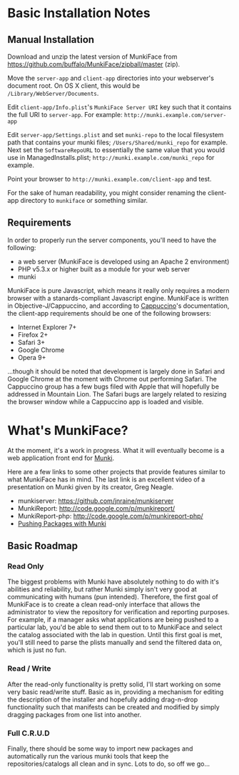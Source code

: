# Basic Installation Notes #


## Manual Installation

Download and unzip the latest version of MunkiFace from
https://github.com/buffalo/MunkiFace/zipball/master (zip).


Move the `server-app` and `client-app` directories into your webserver's
document root. On OS X client, this would be `/Library/WebServer/Documents`.


Edit `client-app/Info.plist`'s `MunkiFace Server URI` key such that it contains
the full URI to `server-app`. For example: `http://munki.example.com/server-app`

Edit `server-app/Settings.plist` and set `munki-repo` to the local filesystem
path that contains your munki files; `/Users/Shared/munki_repo` for example.
Next set the `SoftwareRepoURL` to essentially the same value that you would use
in ManagedInstalls.plist; `http://munki.example.com/munki_repo` for example.


Point your browser to `http://munki.example.com/client-app` and test.


For the sake of human readability, you might consider renaming the client-app
directory to `munkiface` or something similar.


## Requirements
In order to properly run the server components, you'll need to have the
following:

* a web server (MunkiFace is developed using an Apache 2 environment)
* PHP v5.3.x or higher built as a module for your web server
* munki

MunkiFace is pure Javascript, which means it really only requires a modern
browser with a stanards-compliant Javascript engine. MunkiFace is written in
Objective-J/Cappuccino, and according to
[Cappuccino](http://cappuccino.org/learn/)'s documentation, the client-app
requirements should be one of the following browsers:

* Internet Explorer 7+
* Firefox 2+
* Safari 3+
* Google Chrome
* Opera 9+

...though it should be noted that development is largely done in Safari and
Google Chrome at the moment with Chrome out performing Safari. The Cappuccino
group has a few bugs filed with Apple that will hopefully be addressed in
Mountain Lion. The Safari bugs are largely related to resizing the browser
window while a Cappuccino app is loaded and visible.


# What's MunkiFace? #
At the moment, it's a work in progress. What it will eventually become is a web
application front end for [Munki](http://code.google.com/p/munki/).


Here are a few links to some other projects that provide features similar to
what MunkiFace has in mind. The last link is an excellent video of a
presentation on Munki given by its creator, Greg Neagle.

* munkiserver: https://github.com/jnraine/munkiserver
* MunkiReport: http://code.google.com/p/munkireport/
* MunkiReport-php: http://code.google.com/p/munkireport-php/
* [Pushing Packages with Munki](http://documentation.macsysadmin.se/2011/computer/Pushing_Packages_with_Munki.m4v)

## Basic Roadmap ##

### Read Only ###
The biggest problems with Munki have absolutely nothing to do with it's
abilities and reliability, but rather Munki simply isn't very good at
communicating with humans (pun intended). Therefore, the first goal of MunkiFace
is to create a clean read-only interface that allows the administrator to view
the repository for verification and reporting purposes. For example, if a
manager asks what applications are being pushed to a particular lab, you'd be
able to send them out to to MunkiFace and select the catalog associated with the
lab in question. Until this first goal is met, you'll still need to parse the
plists manually and send the filtered data on, which is just no fun.


### Read / Write ###
After the read-only functionality is pretty solid, I'll start working on some
very basic read/write stuff. Basic as in, providing a mechanism for editing the
description of the installer and hopefully adding drag-n-drop functionality such
that manifests can be created and modified by simply dragging packages from one
list into another.


### Full C.R.U.D ###
Finally, there should be some way to import new packages and automatically run
the various munki tools that keep the repositories/catalogs all clean and in
sync. Lots to do, so off we go...

